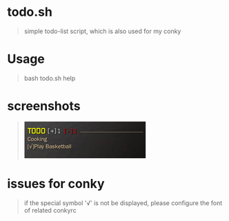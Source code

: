 todo.sh
=======
> simple todo-list script, which is also used for my conky

Usage
======
> bash todo.sh help

screenshots
======
> ![todo.png](https://raw.githubusercontent.com/Zuckonit/todo.sh/master/.screenshots/todo.png)


issues for conky
======
> if the special symbol '√' is not be displayed, please configure the font of related conkyrc


